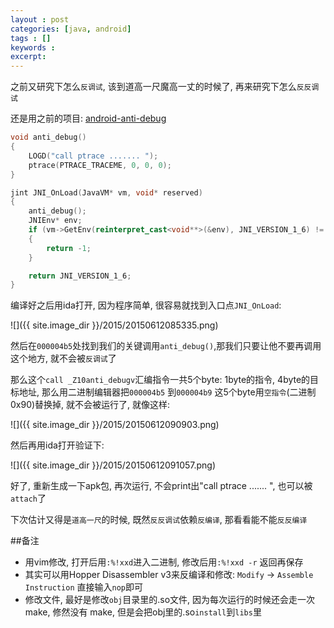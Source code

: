 ```yaml
---
layout : post
categories: [java, android]
tags : []
keywords : 
excerpt: 
---
```




之前又研究下怎么`反调试`, 该到道高一尺魔高一丈的时候了, 再来研究下怎么`反反调试`

还是用之前的项目: [android-anti-debug](https://github.com/pangliang/android-anti-debug)

```c++
void anti_debug()
{
	LOGD("call ptrace ....... ");
	ptrace(PTRACE_TRACEME, 0, 0, 0);
}

jint JNI_OnLoad(JavaVM* vm, void* reserved)
{
	anti_debug();
	JNIEnv* env;
	if (vm->GetEnv(reinterpret_cast<void**>(&env), JNI_VERSION_1_6) != JNI_OK)
	{
		return -1;
	}

	return JNI_VERSION_1_6;
}
```

编译好之后用ida打开, 因为程序简单, 很容易就找到入口点`JNI_OnLoad`:

![]({{ site.image_dir }}/2015/20150612085335.png)

然后在`000004b5`处找到我们的关键调用`anti_debug()`,那我们只要让他不要再调用这个地方, 就不会被`反调试`了

那么这个`call _Z10anti_debugv`汇编指令一共5个byte: 1byte的指令, 4byte的目标地址, 那么用二进制编辑器把`000004b5` 到`000004b9` 这5个byte用`空指令`(二进制0x90)替换掉, 就不会被运行了, 就像这样:

![]({{ site.image_dir }}/2015/20150612090903.png)

然后再用ida打开验证下:

![]({{ site.image_dir }}/2015/20150612091057.png)

好了, 重新生成一下apk包, 再次运行, 不会print出"call ptrace ....... ", 也可以被`attach`了

下次估计又得是`道高一尺`的时候, 既然`反反调试`依赖`反编译`, 那看看能不能`反反编译`

##备注

- 用vim修改, 打开后用`:%!xxd`进入二进制, 修改后用`:%!xxd -r` 返回再保存
- 其实可以用Hopper Disassembler v3来反编译和修改: `Modify` -> `Assemble Instruction` 直接输入`nop`即可
- 修改文件, 最好是修改`obj`目录里的.so文件, 因为每次运行的时候还会走一次make, 修然没有 make, 但是会把obj里的.so`install`到`libs`里



